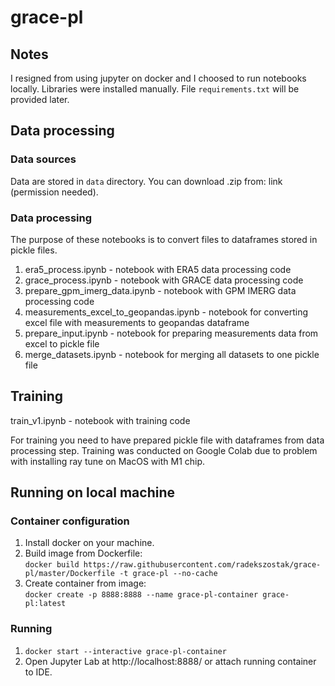 # grace-pl

## Notes 
I resigned from using jupyter on docker and I choosed to run notebooks locally. Libraries were installed manually. File `requirements.txt` will be provided later.

## Data processing
### Data sources
Data are stored in `data` directory.
You can download .zip from: link (permission needed).

### Data processing
The purpose of these notebooks is to convert files to dataframes stored in pickle files.

1. era5_process.ipynb - notebook with ERA5 data processing code
2. grace_process.ipynb - notebook with GRACE data processing code
3. prepare_gpm_imerg_data.ipynb - notebook with GPM IMERG data processing code
4. measurements_excel_to_geopandas.ipynb - notebook for converting excel file with measurements to geopandas dataframe
5. prepare_input.ipynb - notebook for preparing measurements data from excel to pickle file
6. merge_datasets.ipynb - notebook for merging all datasets to one pickle file


## Training
train_v1.ipynb - notebook with training code

For training you need to have prepared pickle file with dataframes from data processing step.
Training was conducted on Google Colab due to problem with installing ray tune on MacOS with M1 chip.





## Running on local machine
### Container configuration
1. Install docker on your machine.
2. Build image from Dockerfile:\
`docker build https://raw.githubusercontent.com/radekszostak/grace-pl/master/Dockerfile -t grace-pl --no-cache`
3. Create container from image:\
`docker create -p 8888:8888 --name grace-pl-container grace-pl:latest`

### Running
1. `docker start --interactive grace-pl-container`
2. Open Jupyter Lab at http://localhost:8888/ or attach running container to IDE.
